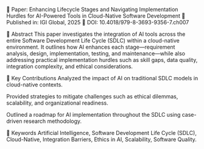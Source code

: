 🧠 Paper: Enhancing Lifecycle Stages and Navigating Implementation Hurdles for AI-Powered Tools in Cloud-Native Software Development
📍 Published in: IGI Global, 2025
🔗 DOI: 10.4018/979-8-3693-9356-7.ch007

📌 Abstract
This paper investigates the integration of AI tools across the entire Software Development Life Cycle (SDLC) within a cloud-native environment. It outlines how AI enhances each stage—requirement analysis, design, implementation, testing, and maintenance—while also addressing practical implementation hurdles such as skill gaps, data quality, integration complexity, and ethical considerations.

🧩 Key Contributions
Analyzed the impact of AI on traditional SDLC models in cloud-native contexts.

Provided strategies to mitigate challenges such as ethical dilemmas, scalability, and organizational readiness.

Outlined a roadmap for AI implementation throughout the SDLC using case-driven research methodology.

🧠 Keywords
Artificial Intelligence, Software Development Life Cycle (SDLC), Cloud-Native, Integration Barriers, Ethics in AI, Scalability, Software Quality.
